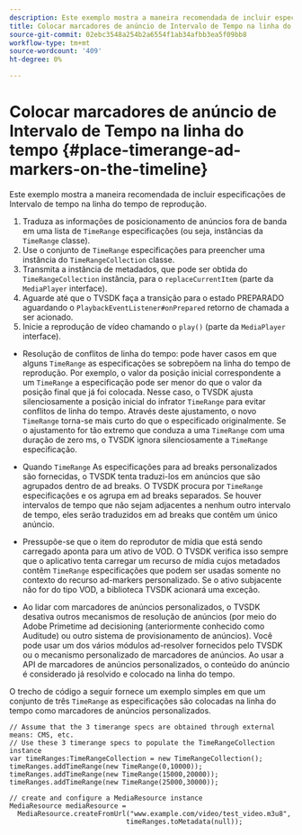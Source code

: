 ```yaml
---
description: Este exemplo mostra a maneira recomendada de incluir especificações de Intervalo de tempo na linha do tempo de reprodução.
title: Colocar marcadores de anúncio de Intervalo de Tempo na linha do tempo
source-git-commit: 02ebc3548a254b2a6554f1ab34afbb3ea5f09bb8
workflow-type: tm+mt
source-wordcount: '409'
ht-degree: 0%

---
```


# Colocar marcadores de anúncio de Intervalo de Tempo na linha do tempo {#place-timerange-ad-markers-on-the-timeline}

Este exemplo mostra a maneira recomendada de incluir especificações de Intervalo de tempo na linha do tempo de reprodução.

1. Traduza as informações de posicionamento de anúncios fora de banda em uma lista de `TimeRange` especificações (ou seja, instâncias da `TimeRange` classe).
1. Use o conjunto de `TimeRange` especificações para preencher uma instância do `TimeRangeCollection` classe.
1. Transmita a instância de metadados, que pode ser obtida do `TimeRangeCollection` instância, para o `replaceCurrentItem` (parte da `MediaPlayer` interface).
1. Aguarde até que o TVSDK faça a transição para o estado PREPARADO aguardando o `PlaybackEventListener#onPrepared` retorno de chamada a ser acionado.
1. Inicie a reprodução de vídeo chamando o `play()` (parte da `MediaPlayer` interface).

* Resolução de conflitos de linha do tempo: pode haver casos em que alguns `TimeRange` as especificações se sobrepõem na linha do tempo de reprodução. Por exemplo, o valor da posição inicial correspondente a um `TimeRange` a especificação pode ser menor do que o valor da posição final que já foi colocada. Nesse caso, o TVSDK ajusta silenciosamente a posição inicial do infrator `TimeRange` para evitar conflitos de linha do tempo. Através deste ajustamento, o novo `TimeRange` torna-se mais curto do que o especificado originalmente. Se o ajustamento for tão extremo que conduza a uma `TimeRange` com uma duração de zero ms, o TVSDK ignora silenciosamente a `TimeRange` especificação.

* Quando `TimeRange` As especificações para ad breaks personalizados são fornecidas, o TVSDK tenta traduzi-los em anúncios que são agrupados dentro de ad breaks. O TVSDK procura por `TimeRange` especificações e os agrupa em ad breaks separados. Se houver intervalos de tempo que não sejam adjacentes a nenhum outro intervalo de tempo, eles serão traduzidos em ad breaks que contêm um único anúncio.

* Pressupõe-se que o item do reprodutor de mídia que está sendo carregado aponta para um ativo de VOD. O TVSDK verifica isso sempre que o aplicativo tenta carregar um recurso de mídia cujos metadados contêm `TimeRange` especificações que podem ser usadas somente no contexto do recurso ad-markers personalizado. Se o ativo subjacente não for do tipo VOD, a biblioteca TVSDK acionará uma exceção.

* Ao lidar com marcadores de anúncios personalizados, o TVSDK desativa outros mecanismos de resolução de anúncios (por meio do Adobe Primetime ad decisioning (anteriormente conhecido como Auditude) ou outro sistema de provisionamento de anúncios). Você pode usar um dos vários módulos ad-resolver fornecidos pelo TVSDK ou o mecanismo personalizado de marcadores de anúncios. Ao usar a API de marcadores de anúncios personalizados, o conteúdo do anúncio é considerado já resolvido e colocado na linha do tempo.

<!--<a id="example_639BD1B66CE74F3DB65ED06CAD23EB09"></a>-->

O trecho de código a seguir fornece um exemplo simples em que um conjunto de três `TimeRange` as especificações são colocadas na linha do tempo como marcadores de anúncios personalizados.

```
// Assume that the 3 timerange specs are obtained through external means: CMS, etc. 
// Use these 3 timerange specs to populate the TimeRangeCollection instance 
var timeRanges:TimeRangeCollection = new TimeRangeCollection(); 
timeRanges.addTimeRange(new TimeRange(0,10000)); 
timeRanges.addTimeRange(new TimeRange(15000,20000)); 
timeRanges.addTimeRange(new TimeRange(25000,30000)); 
  
// create and configure a MediaResource instance 
MediaResource mediaResource =  
  MediaResource.createFromUrl("www.example.com/video/test_video.m3u8",  
                             timeRanges.toMetadata(null));
```
